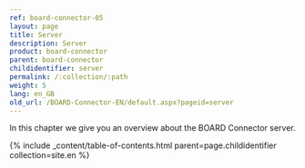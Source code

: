 ```yaml
---
ref: board-connector-05
layout: page
title: Server
description: Server
product: board-connector
parent: board-connector
childidentifier: server
permalink: /:collection/:path
weight: 5
lang: en_GB
old_url: /BOARD-Connector-EN/default.aspx?pageid=server
---
```


In this chapter we give you an overview about the BOARD Connector server.

{% include _content/table-of-contents.html parent=page.childidentifier collection=site.en %}
